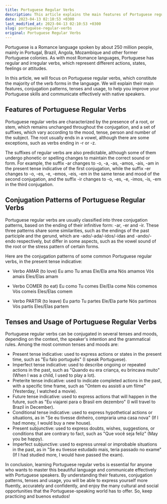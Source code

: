 ```yaml
---
title: Portuguese Regular Verbs
description: This article explains the main features of Portuguese regular verbs, as well as their conjugation patterns, tenses and usage.
date: 2023-04-13 02:10:53 +0300
last_modified_at: 2023-04-13 02:10:53 +0300
slug: portuguese-regular-verbs
original: Portuguese Regular Verbs
---
```

Portuguese is a Romance language spoken by about 250 million people, mainly in Portugal, Brazil, Angola, Mozambique and other former Portuguese colonies. As with most Romance languages, Portuguese has regular and irregular verbs, which represent different actions, states, feelings or attitudes.

In this article, we will focus on Portuguese regular verbs, which constitute the majority of the verb forms in the language. We will explain their main features, conjugation patterns, tenses and usage, to help you improve your Portuguese skills and communicate effectively with native speakers.

## Features of Portuguese Regular Verbs

Portuguese regular verbs are characterized by the presence of a root, or stem, which remains unchanged throughout the conjugation, and a set of suffixes, which vary according to the mood, tense, person and number of the subject. The root usually ends in a vowel, although there are some exceptions, such as verbs ending in -r or -z.

The suffixes of regular verbs are also predictable, although some of them undergo phonetic or spelling changes to maintain the correct sound or form. For example, the suffix -ar changes to -o, -a, -as, -amos, -ais, -am in the present tense indicative of the first conjugation, while the suffix -er changes to -o, -es, -e, -emos, -eis, -em in the same tense and mood of the second conjugation, and the suffix -ir changes to -o, -es, -e, -imos, -is, -em in the third conjugation.

## Conjugation Patterns of Portuguese Regular Verbs

Portuguese regular verbs are usually classified into three conjugation patterns, based on the ending of their infinitive form: -ar, -er and -ir. These three patterns share some similarities, such as the endings of the past participle and the gerund, which are -ado/-ada/-idos/-idas and -ando/-endo respectively, but differ in some aspects, such as the vowel sound of the root or the stress pattern of certain forms.

Here are the conjugation patterns of some common Portuguese regular verbs, in the present tense indicative:

- Verbo AMAR (to love)
Eu amo
Tu amas
Ele/Ela ama
Nós amamos
Vós amais
Eles/Elas amam

- Verbo COMER (to eat)
Eu como
Tu comes
Ele/Ela come
Nós comemos
Vós comeis
Eles/Elas comem

- Verbo PARTIR (to leave)
Eu parto
Tu partes
Ele/Ela parte
Nós partimos
Vós partis
Eles/Elas partem

## Tenses and Usage of Portuguese Regular Verbs

Portuguese regular verbs can be conjugated in several tenses and moods, depending on the context, the speaker's intention and the grammatical rules. Among the most common tenses and moods are:

- Present tense indicative: used to express actions or states in the present time, such as "Eu falo português" (I speak Portuguese).
- Imperfect tense indicative: used to describe ongoing or repeated actions in the past, such as "Quando eu era criança, eu brincava muito" (When I was a child, I used to play a lot).
- Preterite tense indicative: used to indicate completed actions in the past, with a specific time frame, such as "Ontem eu assisti a um filme" (Yesterday, I watched a movie).
- Future tense indicative: used to express actions that will happen in the future, such as "Eu viajarei para o Brasil em dezembro" (I will travel to Brazil in December).
- Conditional tense indicative: used to express hypothetical actions or situations, as in "Se eu tivesse dinheiro, compraria uma casa nova" (If I had money, I would buy a new house).
- Present subjunctive: used to express doubts, wishes, suggestions, or conditions that are contrary to fact, such as "Que você seja feliz" (May you be happy).
- Imperfect subjunctive: used to express unreal or improbable situations in the past, as in "Se eu tivesse estudado mais, teria passado no exame" (If I had studied more, I would have passed the exam).

In conclusion, learning Portuguese regular verbs is essential for anyone who wants to master this beautiful language and communicate effectively with Portuguese speakers. By understanding their features, conjugation patterns, tenses and usage, you will be able to express yourself more fluently, accurately and confidently, and enjoy the many cultural and social opportunities that the Portuguese-speaking world has to offer. So, keep practicing and buenos estudos!